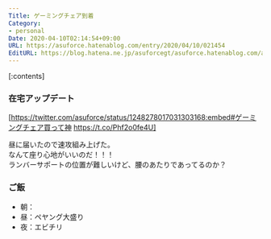 ```yaml
---
Title: ゲーミングチェア到着
Category:
- personal
Date: 2020-04-10T02:14:54+09:00
URL: https://asuforce.hatenablog.com/entry/2020/04/10/021454
EditURL: https://blog.hatena.ne.jp/asuforcegt/asuforce.hatenablog.com/atom/entry/26006613547466843
---
```


[:contents]

###  在宅アップデート

[https://twitter.com/asuforce/status/1248278017031303168:embed#ゲーミングチェア買って神 https://t.co/Phf2o0fe4U]

昼に届いたので速攻組み上げた。  
なんて座り心地がいいのだ！！！  
ランバーサポートの位置が難しいけど、腰のあたりであってるのか？

### ご飯

- 朝：
- 昼：ペヤング大盛り
- 夜：エビチリ
